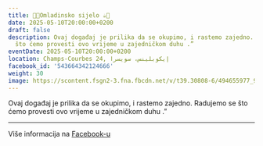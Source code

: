 ```yaml
---
title: 🍫🍪Omladinsko sijelo ☕️🍩
date: 2025-05-10T20:00:00+0200
draft: false
description: Ovaj događaj je prilika da se okupimo, i rastemo zajedno. Radujemo se
  što ćemo provesti ovo vrijeme u zajedničkom duhu .”
eventDate: 2025-05-10T20:00:00+0200
location: Champs-Courbes 24, ‏إيكوبلينس‏، ‏سويسرا‏
facebook_id: '543664342124666'
weight: 30
image: https://scontent.fsgn2-3.fna.fbcdn.net/v/t39.30808-6/494655977_999846225609310_4487878895912218163_n.jpg?_nc_cat=107&ccb=1-7&_nc_sid=9e60e4&_nc_ohc=2oW3OoRDf_YQ7kNvwHdh6JD&_nc_oc=Adn8EkYjkSW4rpgsWNF1qn-fKIrJNXWMCGTy2XDnH2CT0DTCsOk5LW-q7ST0oeKorgg&_nc_zt=23&_nc_ht=scontent.fsgn2-3.fna&edm=ABTKTjYEAAAA&_nc_gid=kjbubrAl9UbaR-dSjER6sA&_nc_tpa=Q5bMBQHBAGbmxpAY37AZ93HmXbTzzMl_t_pNbPiDnrUQlRQNpeyZyHPBCfQkIG-ryEVo2FSy2tz00qHvUg&oh=00_AfdE9xTK9PBOP2yam9eszlC-xZ1Zec3PvgbsPAhc3zlx0w&oe=69020518
---
```


Ovaj događaj je prilika da se okupimo, i rastemo zajedno. Radujemo se što ćemo provesti ovo vrijeme u zajedničkom duhu .”

---

Više informacija na [Facebook-u](https://facebook.com/events/543664342124666)